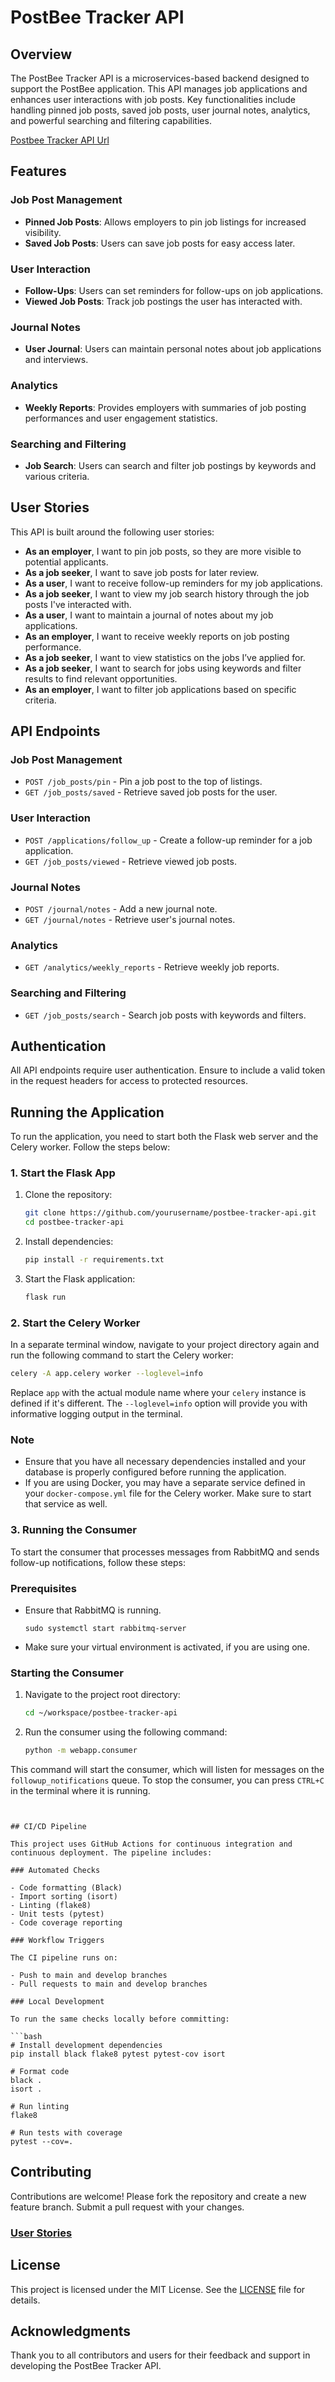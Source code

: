 # PostBee Tracker API

## Overview

The PostBee Tracker API is a microservices-based backend designed to support the PostBee application. This API manages job applications and enhances user interactions with job posts. Key functionalities include handling pinned job posts, saved job posts, user journal notes, analytics, and powerful searching and filtering capabilities.

[Postbee Tracker API Url](https://postbee-tracker-api-438f610a3ed6.herokuapp.com)

## Features

### Job Post Management

- **Pinned Job Posts**: Allows employers to pin job listings for increased visibility.
- **Saved Job Posts**: Users can save job posts for easy access later.

### User Interaction

- **Follow-Ups**: Users can set reminders for follow-ups on job applications.
- **Viewed Job Posts**: Track job postings the user has interacted with.

### Journal Notes

- **User Journal**: Users can maintain personal notes about job applications and interviews.

### Analytics

- **Weekly Reports**: Provides employers with summaries of job posting performances and user engagement statistics.

### Searching and Filtering

- **Job Search**: Users can search and filter job postings by keywords and various criteria.

## User Stories

This API is built around the following user stories:

- **As an employer**, I want to pin job posts, so they are more visible to potential applicants.
- **As a job seeker**, I want to save job posts for later review.
- **As a user**, I want to receive follow-up reminders for my job applications.
- **As a job seeker**, I want to view my job search history through the job posts I've interacted with.
- **As a user**, I want to maintain a journal of notes about my job applications.
- **As an employer**, I want to receive weekly reports on job posting performance.
- **As a job seeker**, I want to view statistics on the jobs I’ve applied for.
- **As a job seeker**, I want to search for jobs using keywords and filter results to find relevant opportunities.
- **As an employer**, I want to filter job applications based on specific criteria.

## API Endpoints

### Job Post Management

- `POST /job_posts/pin` - Pin a job post to the top of listings.
- `GET /job_posts/saved` - Retrieve saved job posts for the user.

### User Interaction

- `POST /applications/follow_up` - Create a follow-up reminder for a job application.
- `GET /job_posts/viewed` - Retrieve viewed job posts.

### Journal Notes

- `POST /journal/notes` - Add a new journal note.
- `GET /journal/notes` - Retrieve user's journal notes.

### Analytics

- `GET /analytics/weekly_reports` - Retrieve weekly job reports.

### Searching and Filtering

- `GET /job_posts/search` - Search job posts with keywords and filters.

## Authentication

All API endpoints require user authentication. Ensure to include a valid token in the request headers for access to protected resources.

## Running the Application

To run the application, you need to start both the Flask web server and the Celery worker. Follow the steps below:

### 1. Start the Flask App

1. Clone the repository:

   ```bash
   git clone https://github.com/yourusername/postbee-tracker-api.git
   cd postbee-tracker-api
   ```

2. Install dependencies:

   ```bash
   pip install -r requirements.txt
   ```

3. Start the Flask application:
   ```bash
   flask run
   ```

### 2. Start the Celery Worker

In a separate terminal window, navigate to your project directory again and run the following command to start the Celery worker:

```bash
celery -A app.celery worker --loglevel=info
```

Replace `app` with the actual module name where your `celery` instance is defined if it's different. The `--loglevel=info` option will provide you with informative logging output in the terminal.

### Note

- Ensure that you have all necessary dependencies installed and your database is properly configured before running the application.
- If you are using Docker, you may have a separate service defined in your `docker-compose.yml` file for the Celery worker. Make sure to start that service as well.


### 3. Running the Consumer

To start the consumer that processes messages from RabbitMQ and sends follow-up notifications, follow these steps:

### Prerequisites

- Ensure that RabbitMQ is running.
   ```
   sudo systemctl start rabbitmq-server
   ```
- Make sure your virtual environment is activated, if you are using one.

### Starting the Consumer

1. Navigate to the project root directory:

   ```bash
   cd ~/workspace/postbee-tracker-api
   ```

2. Run the consumer using the following command:

   ```bash
   python -m webapp.consumer
   ```

This command will start the consumer, which will listen for messages on the `followup_notifications` queue. To stop the consumer, you can press `CTRL+C` in the terminal where it is running.

````


## CI/CD Pipeline

This project uses GitHub Actions for continuous integration and continuous deployment. The pipeline includes:

### Automated Checks

- Code formatting (Black)
- Import sorting (isort)
- Linting (flake8)
- Unit tests (pytest)
- Code coverage reporting

### Workflow Triggers

The CI pipeline runs on:

- Push to main and develop branches
- Pull requests to main and develop branches

### Local Development

To run the same checks locally before committing:

```bash
# Install development dependencies
pip install black flake8 pytest pytest-cov isort

# Format code
black .
isort .

# Run linting
flake8

# Run tests with coverage
pytest --cov=.
````

## Contributing

Contributions are welcome! Please fork the repository and create a new feature branch. Submit a pull request with your changes.

### [User Stories](https://www.notion.so/PostBee-Tracker-API-User-Stories-153e6a4d98f280a5a34aebfe656b1306?pvs=12)

## License

This project is licensed under the MIT License. See the [LICENSE](LICENSE) file for details.

## Acknowledgments

Thank you to all contributors and users for their feedback and support in developing the PostBee Tracker API.
